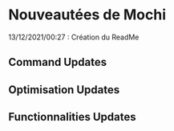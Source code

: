 # Nouveautées de Mochi
13/12/2021/00:27 : Création du ReadMe<br/>
## Command Updates
## Optimisation Updates
## Functionnalities Updates

